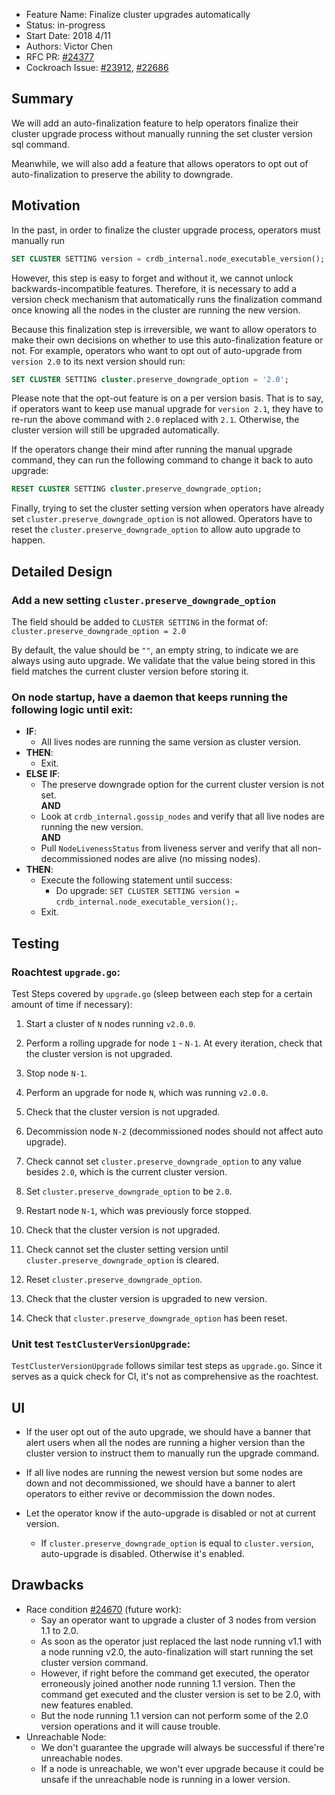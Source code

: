 - Feature Name: Finalize cluster upgrades automatically
- Status: in-progress
- Start Date: 2018 4/11
- Authors: Victor Chen
- RFC PR: [#24377](https://github.com/weisslj/cockroach/pull/24377)
- Cockroach Issue:
[#23912](https://github.com/weisslj/cockroach/issues/23912),
[#22686](https://github.com/weisslj/cockroach/issues/22686)

## Summary

We will add an auto-finalization feature to help operators finalize their
cluster upgrade process without manually running the set cluster version sql
command.

Meanwhile, we will also add a feature that allows operators to opt out of
auto-finalization to preserve the ability to downgrade.


## Motivation
In the past, in order to finalize the cluster upgrade process, operators must
manually run

```sql
SET CLUSTER SETTING version = crdb_internal.node_executable_version();
```

However, this step is easy to forget and without it, we cannot unlock
backwards-incompatible features. Therefore, it is necessary to add a version
check mechanism that automatically runs the finalization command once knowing
all the nodes in the cluster are running the new version.

Because this finalization step is irreversible, we want to allow
operators to make their own decisions on whether to use this auto-finalization
feature or not. For example, operators who want to opt out of auto-upgrade from
`version 2.0` to its next version should run:

```sql
SET CLUSTER SETTING cluster.preserve_downgrade_option = '2.0';
```

Please note that the opt-out feature is on a per version basis. That is to say,
if operators want to keep use manual upgrade for `version 2.1`, they have to
re-run the above command with `2.0` replaced with `2.1`. Otherwise, the cluster
version will still be upgraded automatically.

If the operators change their mind after running the manual upgrade command,
they can run the following command to change it back to auto upgrade:

```sql
RESET CLUSTER SETTING cluster.preserve_downgrade_option;
```

Finally, trying to set the cluster setting version when operators have already
set `cluster.preserve_downgrade_option` is not allowed. Operators have to reset
the `cluster.preserve_downgrade_option` to allow auto upgrade to happen.


## Detailed Design

### Add a new setting `cluster.preserve_downgrade_option`

The field should be added to `CLUSTER SETTING` in the format of:
`cluster.preserve_downgrade_option = 2.0`

By default, the value should be `""`, an empty string, to indicate we are always
using auto upgrade. We validate that the value being stored in this field matches
the current cluster version before storing it.

### On node startup, have a daemon that keeps running the following logic until exit:

- **IF**:
  - All lives nodes are running the same version as cluster version.
- **THEN**:
  - Exit.
- **ELSE IF**:
  - The preserve downgrade option for the current cluster version is not set.
  <br>**AND**
  - Look at `crdb_internal.gossip_nodes` and verify that all live nodes are
  running the new version.
  <br>**AND**
  - Pull `NodeLivenessStatus` from liveness server and verify that all
  non-decommissioned nodes are alive (no missing nodes).
- **THEN**:
  - Execute the following statement until success:
      - Do upgrade: `SET CLUSTER SETTING version = crdb_internal.node_executable_version();`.
  - Exit.


## Testing

### Roachtest `upgrade.go`:

Test Steps covered by `upgrade.go`
(sleep between each step for a certain amount of time if necessary):

1. Start a cluster of `N` nodes running `v2.0.0`.

2. Perform a rolling upgrade for node `1` - `N-1`. At every iteration, check
that the cluster version is not upgraded.

3. Stop node `N-1`.

4. Perform an upgrade for node `N`, which was running `v2.0.0`.

5. Check that the cluster version is not upgraded.

6. Decommission node `N-2` (decommissioned nodes should not affect auto upgrade).

7. Check cannot set `cluster.preserve_downgrade_option` to any value besides
`2.0`, which is the current cluster version.

8. Set `cluster.preserve_downgrade_option` to be `2.0`.

9. Restart node `N-1`, which was previously force stopped.

10. Check that the cluster version is not upgraded.

11. Check cannot set the cluster setting version until `cluster.preserve_downgrade_option`
is cleared.

12. Reset `cluster.preserve_downgrade_option`.

13. Check that the cluster version is upgraded to new version.

14. Check that `cluster.preserve_downgrade_option` has been reset.

### Unit test `TestClusterVersionUpgrade`:

`TestClusterVersionUpgrade` follows similar test steps as `upgrade.go`. Since 
it serves as a quick check for CI, it's not as comprehensive as the roachtest.


## UI
- If the user opt out of the auto upgrade, we should have a banner that alert
users when all the nodes are running a higher version than the cluster version
to instruct them to manually run the upgrade command.

- If all live nodes are running the newest version but some nodes are down and
not decommissioned, we should have a banner to alert operators to either revive
or decommission the down nodes.

- Let the operator know if the auto-upgrade is disabled or not at current version.
  - If `cluster.preserve_downgrade_option` is equal to `cluster.version`,
  auto-upgrade is disabled. Otherwise it's enabled.


## Drawbacks
- Race condition
[#24670](https://github.com/weisslj/cockroach/issues/24670) (future work):
  - Say an operator want to upgrade a cluster of 3 nodes from version 1.1 to
  2.0.
  - As soon as the operator just replaced the last node running v1.1 with a
  node running v2.0, the auto-finalization will start running the set cluster
  version command.
  - However, if right before the command get executed, the operator erroneously
  joined another node running 1.1 version. Then the command get executed and
  the cluster version is set to be 2.0, with new features enabled.
  - But the node running 1.1 version can not perform some of the 2.0 version
  operations and it will cause trouble.
- Unreachable Node:
  - We don't guarantee the upgrade will always be successful if there're
  unreachable nodes.
  - If a node is unreachable, we won't ever upgrade because it could be unsafe
  if the unreachable node is running in a lower version.
